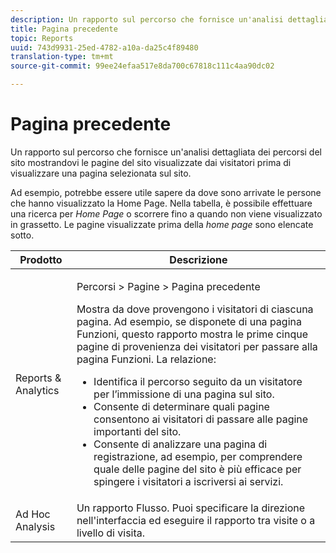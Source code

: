 ```yaml
---
description: Un rapporto sul percorso che fornisce un'analisi dettagliata dei percorsi del sito mostrandovi le pagine del sito visualizzate dai visitatori prima di visualizzare una pagina selezionata sul sito.
title: Pagina precedente
topic: Reports
uuid: 743d9931-25ed-4782-a10a-da25c4f89480
translation-type: tm+mt
source-git-commit: 99ee24efaa517e8da700c67818c111c4aa90dc02

---
```



# Pagina precedente

Un rapporto sul percorso che fornisce un'analisi dettagliata dei percorsi del sito mostrandovi le pagine del sito visualizzate dai visitatori prima di visualizzare una pagina selezionata sul sito.

Ad esempio, potrebbe essere utile sapere da dove sono arrivate le persone che hanno visualizzato la Home Page. Nella tabella, è possibile effettuare una ricerca per *Home Page* o scorrere fino a quando non viene visualizzato in grassetto. Le pagine visualizzate prima della *home page* sono elencate sotto.

<table id="table_25A2182ACEC94E2190F21B82249577E8"> 
 <thead> 
  <tr> 
   <th colname="col1" class="entry"> Prodotto </th> 
   <th colname="col2" class="entry"> Descrizione </th> 
  </tr> 
 </thead>
 <tbody> 
  <tr> 
   <td colname="col1"> Reports &amp; Analytics </td> 
   <td colname="col2"> <p> <span class="uicontrol"> Percorsi</span> &gt; <span class="uicontrol"> Pagine</span> &gt; <span class="uicontrol"> Pagina precedente</span> </p> <p>Mostra da dove provengono i visitatori di ciascuna pagina. Ad esempio, se disponete di una pagina Funzioni, questo rapporto mostra le prime cinque pagine di provenienza dei visitatori per passare alla pagina Funzioni. La relazione: </p> 
    <ul id="ul_940C3FBD466A49CFB0AC56C170997031"> 
     <li id="li_3C27174CC49D4BF7A76227BE1CD44CCC">Identifica il percorso seguito da un visitatore per l’immissione di una pagina sul sito. </li> 
     <li id="li_C2C472CC765C48F8AD97CAE588D8F009">Consente di determinare quali pagine consentono ai visitatori di passare alle pagine importanti del sito. </li> 
     <li id="li_9BB7E05FF12A4E43A26ABC379DF5061C">Consente di analizzare una pagina di registrazione, ad esempio, per comprendere quale delle pagine del sito è più efficace per spingere i visitatori a iscriversi ai servizi. </li> 
    </ul> </td> 
  </tr> 
  <tr> 
   <td colname="col1"> Ad Hoc Analysis </td> 
   <td colname="col2"> Un rapporto Flusso. Puoi specificare la direzione nell'interfaccia ed eseguire il rapporto tra visite o a livello di visita. </td> 
  </tr> 
 </tbody> 
</table>

